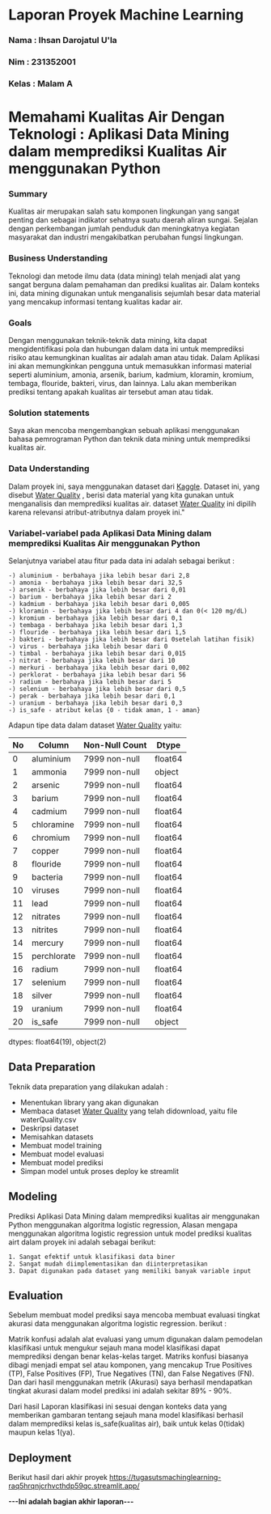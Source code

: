 # Laporan Proyek Machine Learning
### Nama  : **Ihsan Darojatul U'la**
### Nim   : 231352001
### Kelas : Malam A

# Memahami Kualitas Air Dengan Teknologi : Aplikasi Data Mining dalam memprediksi Kualitas Air menggunakan Python
### **Summary**
Kualitas air merupakan salah satu komponen lingkungan yang sangat penting dan sebagai indikator sehatnya suatu daerah aliran sungai. Sejalan dengan perkembangan jumlah penduduk dan meningkatnya kegiatan masyarakat dan industri mengakibatkan perubahan fungsi lingkungan.     

### **Business Understanding**
Teknologi dan metode ilmu data (data mining) telah menjadi alat yang sangat berguna dalam pemahaman dan prediksi kualitas air. Dalam konteks ini, data mining digunakan untuk menganalisis sejumlah besar data material yang mencakup informasi tentang kualitas kadar air.


### **Goals**
Dengan menggunakan teknik-teknik data mining, kita dapat mengidentifikasi pola dan hubungan dalam data ini untuk memprediksi risiko atau kemungkinan kualitas air adalah aman atau tidak. Dalam  Aplikasi ini akan memungkinkan pengguna untuk memasukkan informasi material seperti aluminium, amonia, arsenik, barium, kadmium, kloramin, kromium, tembaga, flouride, bakteri, virus, dan lainnya. Lalu akan memberikan prediksi tentang apakah kualitas air tersebut aman atau tidak.


### **Solution statements**
Saya akan mencoba mengembangkan sebuah aplikasi menggunakan bahasa pemrograman Python dan teknik data mining untuk memprediksi kualitas air.

### **Data Understanding**
Dalam proyek ini, saya menggunakan dataset dari [Kaggle](https://www.kaggle.com). Dataset ini, yang disebut [Water Quality](https://www.kaggle.com/datasets/mssmartypants/water-quality)
, berisi data material yang kita gunakan untuk menganalisis dan memprediksi kualitas air. dataset [Water Quality](https://www.kaggle.com/datasets/mssmartypants/water-quality) ini dipilih karena relevansi atribut-atributnya dalam proyek ini."

###  **Variabel-variabel pada Aplikasi Data Mining dalam memprediksi Kualitas Air menggunakan Python** 
Selanjutnya variabel atau fitur pada data ini adalah sebagai berikut :  

    -) aluminium - berbahaya jika lebih besar dari 2,8
    -) amonia - berbahaya jika lebih besar dari 32,5
    -) arsenik - berbahaya jika lebih besar dari 0,01
    -) barium - berbahaya jika lebih besar dari 2
    -) kadmium - berbahaya jika lebih besar dari 0,005
    -) kloramin - berbahaya jika lebih besar dari 4 dan 0(< 120 mg/dL)
    -) kromium - berbahaya jika lebih besar dari 0,1
    -) tembaga - berbahaya jika lebih besar dari 1,3
    -) flouride - berbahaya jika lebih besar dari 1,5
    -) bakteri - berbahaya jika lebih besar dari 0setelah latihan fisik)
    -) virus - berbahaya jika lebih besar dari 0
    -) timbal - berbahaya jika lebih besar dari 0,015
    -) nitrat - berbahaya jika lebih besar dari 10
    -) merkuri - berbahaya jika lebih besar dari 0,002
    -) perklorat - berbahaya jika lebih besar dari 56
    -) radium - berbahaya jika lebih besar dari 5
    -) selenium - berbahaya jika lebih besar dari 0,5
    -) perak - berbahaya jika lebih besar dari 0,1
    -) uranium - berbahaya jika lebih besar dari 0,3
    -) is_safe - atribut kelas {0 - tidak aman, 1 - aman}

Adapun tipe data dalam dataset [Water Quality](https://www.kaggle.com/datasets/mssmartypants/water-quality) yaitu:

 No|  Column    |  Non-Null Count | Dtype  |
---|------------|-----------------|--------| 
 0 | aluminium  | 7999 non-null   | float64|
 1 | ammonia    | 7999 non-null   | object |
 2 | arsenic    | 7999 non-null   | float64|
 3 | barium     | 7999 non-null   | float64|
 4 | cadmium    | 7999 non-null   | float64|
 5 | chloramine | 7999 non-null   | float64|
 6 | chromium   | 7999 non-null   | float64|
 7 | copper     | 7999 non-null   | float64|
 8 | flouride   | 7999 non-null   | float64|
 9 | bacteria   | 7999 non-null   | float64|
 10| viruses    | 7999 non-null   | float64|
 11| lead       | 7999 non-null   | float64|
 12| nitrates   | 7999 non-null   | float64|
 13| nitrites   | 7999 non-null   | float64|
 14| mercury    | 7999 non-null   | float64|
 15| perchlorate| 7999 non-null   | float64|
 16| radium     | 7999 non-null   | float64|
 17| selenium   | 7999 non-null   | float64|
 18| silver     | 7999 non-null   | float64|
 19| uranium    | 7999 non-null   | float64|
 20| is_safe    | 7999 non-null   | object |
dtypes: float64(19), object(2)

## Data Preparation
Teknik data preparation yang dilakukan adalah :
- Menentukan library yang akan digunakan
- Membaca dataset [Water Quality](https://www.kaggle.com/datasets/mssmartypants/water-quality) yang telah didownload, yaitu file waterQuality.csv  
- Deskripsi dataset
- Memisahkan datasets
- Membuat model training
- Membuat model evaluasi
- Membuat model prediksi
- Simpan model untuk proses deploy ke streamlit


## Modeling
Prediksi Aplikasi Data Mining dalam memprediksi kualitas air menggunakan Python menggunakan algoritma logistic regression, Alasan mengapa menggunakan algoritma logistic regression untuk model prediksi kualitas airt dalam proyek ini adalah sebagai berikut:

    1. Sangat efektif untuk klasifikasi data biner
    2. Sangat mudah diimplementasikan dan diinterpretasikan
    3. Dapat digunakan pada dataset yang memiliki banyak variable input

## Evaluation
Sebelum membuat model prediksi saya mencoba membuat evaluasi tingkat akurasi data menggunakan algoritma logistic regression. berikut :

Matrik konfusi adalah alat evaluasi yang umum digunakan dalam pemodelan klasifikasi untuk mengukur sejauh mana model klasifikasi dapat memprediksi dengan benar kelas-kelas target. Matriks konfusi biasanya dibagi menjadi empat sel atau komponen, yang mencakup True Positives (TP), False Positives (FP), True Negatives (TN), dan False Negatives (FN). Dan dari hasil menggunakan metrik (Akurasi) saya berhasil mendapatkan tingkat akurasi dalam model prediksi ini adalah sekitar 89% - 90%.

Dari hasil Laporan klasifikasi ini sesuai dengan konteks data yang memberikan gambaran tentang sejauh mana model klasifikasi berhasil dalam memprediksi kelas is_safe(kualitas air), baik untuk kelas 0(tidak) maupun kelas 1(ya). 


## Deployment
Berikut hasil dari akhir proyek https://tugasutsmachinglearning-raq5hrqnjcrhvcthdp59qc.streamlit.app/

**---Ini adalah bagian akhir laporan---**